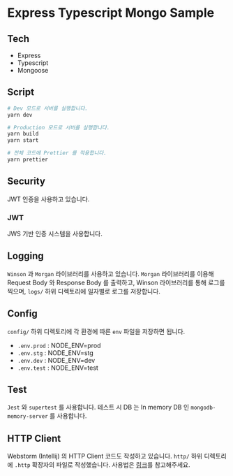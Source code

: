 # Express Typescript Mongo Sample

## Tech

- Express
- Typescript
- Mongoose

## Script

```bash
# Dev 모드로 서버를 실행합니다.
yarn dev

# Production 모드로 서버를 실행합니다.
yarn build
yarn start

# 전체 코드에 Prettier 를 적용합니다.
yarn prettier
```

## Security

JWT 인증을 사용하고 있습니다.

### JWT

JWS 기반 인증 시스템을 사용합니다.

## Logging

`Winson` 과 `Morgan` 라이브러리를 사용하고 있습니다. `Morgan` 라이브러리를 이용해 Request Body 와 Response Body 를 출력하고, Winson 라이브러리를 통해 로그를 찍으며, `logs/` 하위 디렉토리에 일자별로 로그를 저장합니다.

## Config

`config/` 하위 디렉토리에 각 환경에 따른 `env` 파일을 저장하면 됩니다.

- `.env.prod` : NODE_ENV=prod
- `.env.stg` : NODE_ENV=stg
- `.env.dev` : NODE_ENV=dev
- `.env.test` : NODE_ENV=test

## Test

`Jest` 와 `supertest` 를 사용합니다. 테스트 시 DB 는 In memory DB 인 `mongodb-memory-server` 를 사용합니다. 

## HTTP Client

Webstorm (Intellij) 의 HTTP Client 코드도 작성하고 있습니다.
`http/` 하위 디렉토리에 `.http` 확장자의 파일로 작성했습니다. 사용법은 [링크](https://www.jetbrains.com/help/webstorm/http-client-in-product-code-editor.html#creating-http-request-files)를 참고해주세요.
